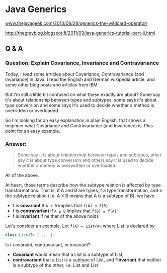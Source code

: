 # Java Generics #

www.thejavageek.com/2013/08/28/generics-the-wildcard-operator/

http://thegreyblog.blogspot.fi/2011/03/java-generics-tutorial-part-ii.html

## Q & A ##

### Question: Explain Covariance, Invariance and Contravariance ###

Today, I read some articles about Covariance, Contravariance (and Invariance) in Java. 
I read the English and German wikipedia article, and some other blog posts and articles from IBM.

But I'm still a little bit confused on what these exactly are about? Some say it's about relationship 
between types and subtypes, some says it's about type conversion and some says it's used to decide
whether a method is overridden or overloaded.

So I'm looking for an easy explanation in plain English, that shows a beginner what Covariance 
and Contravariance (and Invariance) is. Plus point for an easy example.

### Answer: ###

> Some say it is about relationshop between types and subtypes, 
> other say it is about type conversion and 
> others say it is used to decide whether a method is overwritten or overloaded.

All of the above.

At heart, these terms describe how the subtype relation is affected by type transformations. 
That is, if A and B are types, f a type transformation, and ≤ the 
subtype relation (i.e. A ≤ B means that A is a subtype of B), we have

* f is **covariant** if `A ≤ B` implies that `f(A) ≤ f(B)`
* f is **contravariant** if `A ≤ B` implies that `f(B) ≤ f(A)`
* f is **invariant** if neither of the above holds

Let's consider an example. Let `f(A) = List<A>` where List is declared by

```java
class List<T> { ... } 
```

Is f covariant, contravariant, or invariant? 
* **Covariant** would mean that a List<String> is a subtype of List<Object>, 
* **contravariant** that a List<Object> is a subtype of List<String>, and 
***invariant** that neither is a subtype of the other, 
i.e. List<String> and List<Object> are **inconvertible** types.

In Java, the latter is true, we say (somewhat informally) that **generics are invariant**.

Another example. Let `f(A) = A[]`. Is f covariant, contravariant, or invariant? 
That is, 
* is String[] a subtype of Object[], 
* Object[] a subtype of String[], or 
* is neither a subtype of the other? 

(Answer: In Java, arrays are covariant)

This was still rather abstract. To make it more concrete, 
let's look at which operations in Java are defined in terms of the subtype relation. 
The simplest example is assignment. The statement

```java
x = y;
```

will compile only if `typeof(y) ≤ typeof(x)`. That is, we have just learned that the statements

```java
ArrayList<String> strings = new ArrayList<Object>();
ArrayList<Object> objects = new ArrayList<String>();
```

will not compile in Java, but

```java
Object[] objects = new String[1];
```

will.

Another example where the subtype relation matters is a **method invocation expression**:

```java
result = method(a);
```

Informally speaking, this statement is evaluated by assigning the value of `a` 
to the method's first parameter, then executing the body of the method, 
and then assigning the methods return value to result. 
Like the plain assignment in the last example, the "right hand side" must be 
a subtype of the "left hand side", i.e. this statement can only be valid if 
`typeof(a) ≤ typeof(parameter(method))` and `returntype(method) ≤ typeof(result)`. 
That is, if method is declared by:

```java
Number[] method(ArrayList<Number> list) { ... }
```

none of the following expressions will compile:

```java
Integer[] result = method(new ArrayList<Integer>());
Number[] result = method(new ArrayList<Integer>());
Object[] result = method(new ArrayList<Object>());
```

but

```java
Number[] result = method(new ArrayList<Number>());
Object[] result = method(new ArrayList<Number>());
```

will.

Another example where subtyping matters is **overriding**. 
Consider:

```java
Super sup = new Sub();
Number n = sup.method(1);
```

where

```java
class Super {
    Number method(Number n) { ... }
}

class Sub extends Super {
    @Override 
    Number method(Number n);
}
```

Informally, the runtime will rewrite this to:

```java
class Super {
    Number method(Number n) {
        if (this instanceof Sub) {
            return ((Sub) this).method(n);  // *
        } else {
            ... 
        }
    }
}
```

For the marked line to compile, 
the **method parameter** of the overriding method must be a supertype of the method parameter of the overridden method, and 
the **return type** a subtype of the overridden method's one. 
Formally speaking, `f(A) = parametertype(method asdeclaredin(A))` must at least 
be contravariant, and if `f(A) = returntype(method asdeclaredin(A))` must at least be covariant.

Note the "at least" above. Those are minimum requirements any reasonable 
statically type safe object oriented programming language will enforce, 
but a programming language may elect to be more strict. 
In the case of Java 1.4, parameter types and method return types must be 
identical (except for type erasure) when overriding methods, i.e.   
`parametertype(method asdeclaredin(A)) = parametertype(method asdeclaredin(B))`   
when overriding. Since Java 1.5, covariant return types are permitted when 
overriding, i.e. the following will compile in Java 1.5, but not in Java 1.4:

```java
class Collection {
    Iterator iterator() { ... }
}

class List extends Collection {
    @Override 
    ListIterator iterator() { ... }
}
```

I hope I covered everything - or rather, scratched the surface. 
Still I hope it will help to understand the abstract, 
but important concept of **type variance**.


## Q & A ##

### Question: Explain Invariance, covariance and contravariance in Java ###

### Answer ###

This is not specific to Java, but has to do with the properties of certain types.

For example, with the function type

```
 A -> B                 // functional notation
 public B meth(A arg)   // how this looks in Java 
```

we have the following:

Let C be a subtype of A, and D be a subtype of B. Then the following is valid:

```
 B b       = meth(new C());  // B >= B, C < A
 Object o  = meth(new C());  // Object > B, C < A
```

but the follwoing are invalid:

```
 D d       = meth(new A());        // because D < B
 B b       = meth(new Object());   // because Object > A
```

hence, to check whether a call of meth is valid, we must check

```
The expected return type is a supertype of the declared return type.
The actual argument type is a subtype of the declared argument type.
```

This is all well known and intuitive. By convention we say that 
the return type of a function is **covariant**, and 
the argument type of a method is **contravariant**.

With parameterized types, like List, we have it that the argument type is 
invariant in languages like Java, where we have mutability. We can't say 
that a list of C's is a list of A's, because, if it were so, we could store 
an A in a list of Cs, much to the surprise of the caller, who assumes only Cs in the list. 
However, in languages where values are immutable, like Haskell, 
this is not a problem. Because the data we pass to functions cannot be mutated, 
a list of C actually is a list of A if C is a subtype of A. 
(Note that Haskell has no real subtyping, but has instead the related notion of 
"more/less polymorphic" types.)

<hr/>

## The Get and Put Principle in bounded wildcard ##

* Use extends only when you intend to get values out of a structure or Collection, 
* use super only when you intend to put values into a structure or Collection.

This also implies: 
* don’t use any wildcards when you intend to both get and put values into and out of a structure.

```java
// Copy all elements, subclasses of T, from source to dest 
// which contains elements that are superclasses of T.
public static <T> void copy(List<? super T> dest, List<? extends T> source) {
   for (int i = 0; i < source.size(); i++) {
       dest.set(i, source.get(i));
   }
}                     
```

```java
// Extends wildcard violation
List<Integer> integers = new LinkedList<Integer>();
List<? extends Number> numbers = integers;   
numbers.get(i);                                 // Works fine!
numbers.add(3);                                 // Won't compile!
```

```java
// Super wildcard violation
List<Number> numbers = new LinkedList<Number>();
List<? super Integer> integers = numbers;
numbers.add(3);                                 // Works fine!
int i = numbers.get(0);                         // Won't' compile!
Object o = numbers.get(0);        // Works fine since object is the upper bound!
```

## Covariance and Contravariance In Java ##

I have found that in order to understand covariance and contravariance a few 
examples with Java arrays are always a good start.

### Arrays Are Covariant ###

Arrays are said to be covariant which basically means that, 
given the subtyping rules of Java, an array of type T[] may 
contain elements of type T or any subtype of T. For instance:

```
Number[] numbers = new Number[3];
numbers[0] = new Integer(10);
numbers[1] = new Double(3.14);
numbers[2] = new Byte(0);
```

But not only that, the subtyping rules of Java also state that an array S[] is a subtype 
of the array T[] if S is a subtype of T, therefore, something like this is also valid:

```
Integer[] myInts = {1,2,3,4};
Number[] myNumber = myInts;
```

Because according to the subtyping rules in Java, an array Integer[] 
is a subtype of an array Number[] because Integer is a subtype of Number.

But this subtyping rule can lead to an interesting question: what would happen if we try to do this?

```
myNumber[0] = 3.14; //attempt of heap pollution
```

This last line would compile just fine, but if we run this code, we would get an ArrayStoreException 
because we’re trying to put a double into an integer array. The fact that we are accessing the array 
through a Number reference is irrelevant here, what matters is that the array is an array of integers.

This means that we can fool the compiler, but we cannot fool the run-time type system. 
And this is so because arrays are what we call a reifiable type. This means that at run-time Java 
knows that this array was actually instantiated as an array of integers which simply happens 
to be accessed through a reference of type Number[].

So, as we can see, one thing is the actual type of the object, an another thing is the type of the 
reference that we use to access it, right?

### The Problem with Java Generics ###

Now, the problem with generic types in Java is that the type information for type parameters is 
discarded by the compiler after the compilation of code is done; therefore this type information 
is not available at run time. This process is called type erasure. There are good reasons for 
implementing generics like this in Java, but that’s a long story, and it has to do with binary 
compatibility with pre-existing code.

The important point here is that since at run-time there is no type information, 
there is no way to ensure that we are not committing heap pollution.

Let’s consider now the following unsafe code:

```
List<Integer> myInts = new ArrayList<Integer>();
myInts.add(1);
myInts.add(2);
List<Number> myNums = myInts; //compiler error
myNums.add(3.14); //heap polution
```

If the Java compiler does not stop us from doing this, the run-time type system cannot stop us either, 
because there is no way, at run time, to determine that this list was supposed to be a list of integers only. 
The Java run-time would let us put whatever we want into this list, when it should only contain integers, 
because when it was created, it was declared as a list of integers. That’s why the compiler rejects 
line number 4 because it is unsafe and if allowed could break the assumptions of the type system.

As such, the designers of Java made sure that we cannot fool the compiler. If we cannot fool the 
compiler (as we can do with arrays) then we cannot fool the run-time type system either.

As such, we say that generic types are non-reifiable, since at run time we cannot determine the 
true nature of the generic type.

Evidently this property of generic types in Java would have a negative impact on polymorphism. 
Let’s consider now the following example:

```
static long sum(Number[] numbers) {
   long summation = 0;
   for(Number number : numbers) {
      summation += number.longValue();
   }
   return summation;
}
```

Now we could use this code as follows:

```
Integer[] myInts = {1,2,3,4,5};
Long[] myLongs = {1L, 2L, 3L, 4L, 5L};
Double[] myDoubles = {1.0, 2.0, 3.0, 4.0, 5.0};
System.out.println(sum(myInts));
System.out.println(sum(myLongs));
System.out.println(sum(myDoubles));
```

But if we attempt to implement the same code with generic collections, we would not succeed:

```
static long sum(List<Number> numbers) {
   long summation = 0;
   for(Number number : numbers) {
      summation += number.longValue();
   }
   return summation;
}
```

Because we we would get compiler errors if you try to do the following:

```
List<Integer> myInts = asList(1,2,3,4,5);
List<Long> myLongs = asList(1L, 2L, 3L, 4L, 5L);
List<Double> myDoubles = asList(1.0, 2.0, 3.0, 4.0, 5.0);
System.out.println(sum(myInts)); //compiler error
System.out.println(sum(myLongs)); //compiler error
System.out.println(sum(myDoubles)); //compiler error
```

The problem is that now we cannot consider a list of integers to be subtype of a list of numbers, 
as we saw above, that would be considered unsafe for the type system and compiler rejects it immediately.

Evidently, this is affecting the power of polymorphism and it needs to be fixed. 
The solution consists in learning how to use two powerful features of Java generics 
known as covariance and contravariance.

### Covariance ###

For this case, instead of using a type T as the type argument of a given generic type, 
we use a wildcard declared as ? extends T, where T is a known base type.

With covariance we can read items from a structure, but we cannot write anything into it. 
All these are valid covariant declarations.

```java
List<? extends Number> myNums = new ArrayList<Integer>();
List<? extends Number> myNums = new ArrayList<Float>();
List<? extends Number> myNums = new ArrayList<Double>();
```

And we can read from our generic structure myNums by doing:

```java
Number n = myNums.get(0);
```

Because we can be sure that whatever the actual list contains, it can be upcasted to a 
Number (after all anything that extends Number is a Number, right?)

However, we are not allowed to put anything into a covariant structure.

```
myNumst.add(45L); //compiler error
```

This would not be allowed because the compiler cannot determine what is the actual type of the object 
in the generic structure. It can be anything that extends Number (like Integer, Double, Long), 
but the compiler cannot be sure what, and therefore any attempt to retrieve a generic value is 
considered an unsafe operation and it is immediately rejected  by the compiler. 
So we can read, but not write.

### Contravariance ###

For contravariance we use a different wildcard called ? super T, where T is our base type. 
With contravariance we can do the opposite. We can put things into a generic structure, 
but we cannot read anything out of it.

```java
List<Object> myObjs = new List<Object();
myObjs.add("Luke");
myObjs.add("Obi-wan");
List<? super Number> myNums = myObjs;
myNums.add(10);
myNums.add(3.14);
```

In this case, the actual nature of the object is  List of Object, and through contravariance, we can put a Number in it, basically because a Number has Object as its common ancestor. As such, all numbers are also objects, and therefore this is valid.

However, we cannot safely read anything from this contravariant structure assuming that we will get a number.

```
Number myNum = myNums.get(0); //compiler-error
```

As we can see, if the compiler allowed us to write this line, we would get a ClassCastException at run time. So, once again, the compiler does not run the risk of allowing this unsafe operation and rejects it immediately.

### Get/Put Principle ###

In summary, we use covariance when we only intend to take generic values out of a structure. We use contravariance when we only intend to put generic values into a structure and we use an invariant when we intend to do both.

The best example I have is the following that copies any kind of numbers from one list into another list. It only gets items from the source, and it only puts items in the destiny.

```
public static void copy(List<? extends Number> source,
                        List<? super Number> destiny) {
   for(Number number : source) {
      destiny.add(number);
   }
}
```

Thanks to the powers of covariance and contravariance this works for a case like this:

```
List<Integer> myInts = asList(1,2,3,4);
List<Integer> myDoubles = asList(3.14, 6.28);
List<Object> myObjs = new ArrayList<Object>();
copy(myInts, myObjs);
copy(myDoubles, myObjs);
```

<hr/>

## Restrictions on Generics ##

To use Java generics effectively, you must consider the following restrictions:

* Cannot Instantiate Generic Types with Primitive Types
* Cannot Create Instances of Type Parameters
* Cannot Declare Static Fields Whose Types are Type Parameters
* Cannot Use Casts or instanceof With Parameterized Types
* Cannot Create Arrays of Parameterized Types
* Cannot Create, Catch, or Throw Objects of Parameterized Types
* Cannot Overload a Method Where the Formal Parameter Types of Each Overload Erase to the Same Raw Type

### Cannot Instantiate Generic Types with Primitive Types ###

Consider the following parameterized type:

```java
class Pair<K, V> {

    private K key;
    private V value;

    public Pair(K key, V value) {
        this.key = key;
        this.value = value;
    }

    // ...
}
```

When creating a Pair object, you cannot substitute a primitive type for the type parameter K or V:

```java
Pair<int, char> p = new Pair<>(8, 'a');  // compile-time error
```

You can substitute only non-primitive types for the type parameters K and V:

```java
Pair<Integer, Character> p = new Pair<>(8, 'a');
```

Note that the Java compiler autoboxes 8 to Integer.valueOf(8) and 'a' to Character('a'):

```java
Pair<Integer, Character> p = new Pair<>(Integer.valueOf(8), new Character('a'));
```

For more information on autoboxing, see Autoboxing and Unboxing in the Numbers and Strings lesson.

### Cannot Create Instances of Type Parameters ###

You cannot create an instance of a type parameter. For example, the following code causes a compile-time error:

```java
public static <E> void append(List<E> list) {
    E elem = new E();  // compile-time error
    list.add(elem);
}
```

As a workaround, you can create an object of a type parameter through reflection:

```java
public static <E> void append(List<E> list, Class<E> cls) throws Exception {
    E elem = cls.newInstance();   // OK
    list.add(elem);
}
```

You can invoke the append method as follows:

```java
List<String> ls = new ArrayList<>();
append(ls, String.class);
```

### Cannot Declare Static Fields Whose Types are Type Parameters ###

A class's static field is a class-level variable shared by all non-static objects of the class. 
Hence, static fields of type parameters are not allowed. Consider the following class:

```java
public class MobileDevice<T> {
    private static T os;

    // ...
}
```

If static fields of type parameters were allowed, then the following code would be confused:

```java
MobileDevice<Smartphone> phone = new MobileDevice<>();
MobileDevice<Pager> pager = new MobileDevice<>();
MobileDevice<TabletPC> pc = new MobileDevice<>();
```

Because the static field os is shared by phone, pager, and pc, what is the actual type of os? 
It cannot be Smartphone, Pager, and TabletPC at the same time. You cannot, therefore, 
create static fields of type parameters.

### Cannot Use Casts or instanceof with Parameterized Types ###

Because the Java compiler erases all type parameters in generic code, you cannot verify which 
parameterized type for a generic type is being used at runtime:

```java
public static <E> void rtti(List<E> list) {
    if (list instanceof ArrayList<Integer>) {  // compile-time error
        // ...
    }
}
```

The set of parameterized types passed to the rtti method is:

```java
S = { ArrayList<Integer>, ArrayList<String> LinkedList<Character>, ... }
```

The runtime does not keep track of type parameters, so it cannot tell the difference between an 
`ArrayList<Integer>` and an `ArrayList<String>`. The most you can do is to use an 
unbounded wildcard to verify that the list is an ArrayList:

```java
public static void rtti(List<?> list) {
    if (list instanceof ArrayList<?>) {  // OK; instanceof requires a reifiable type
        // ...
    }
}
```

Typically, you cannot cast to a parameterized type unless it is parameterized by unbounded wildcards. 
For example:

```java
List<Integer> li = new ArrayList<>();
List<Number>  ln = (List<Number>) li;  // compile-time error
```

However, in some cases the compiler knows that a type parameter is always valid and allows the cast. 
For example:

```java
List<String> l1 = ...;
ArrayList<String> l2 = (ArrayList<String>)l1;  // OK
```

### Cannot Create Arrays of Parameterized Types ###

You cannot create arrays of parameterized types. For example, the following code does not compile:

```java
List<Integer>[] arrayOfLists = new List<Integer>[2];  // compile-time error
```

The following code illustrates what happens when different types are inserted into an array:

```java
Object[] strings = new String[2];
strings[0] = "hi";   // OK
strings[1] = 100;    // An ArrayStoreException is thrown.
```

If you try the same thing with a generic list, there would be a problem:

```java
Object[] stringLists = new List<String>[];  // compiler error, but pretend it's allowed
stringLists[0] = new ArrayList<String>();   // OK
stringLists[1] = new ArrayList<Integer>();  // An ArrayStoreException should be thrown,
                                            // but the runtime can't detect it.
```

If arrays of parameterized lists were allowed, the previous code would fail to 
throw the desired ArrayStoreException.

### Cannot Create, Catch, or Throw Objects of Parameterized Types ###

A generic class cannot extend the Throwable class directly or indirectly. 
For example, the following classes will not compile:

```java
// Extends Throwable indirectly
class MathException<T> extends Exception { /* ... */ }    // compile-time error

// Extends Throwable directly
class QueueFullException<T> extends Throwable { /* ... */ // compile-time error
```

A method cannot catch an instance of a type parameter:

```java
public static <T extends Exception, J> void execute(List<J> jobs) {
    try {
        for (J job : jobs)
            // ...
    } catch (T e) {   // compile-time error
        // ...
    }
}
```

You can, however, use a type parameter in a throws clause:

```java
class Parser<T extends Exception> {
    public void parse(File file) throws T {     // OK
        // ...
    }
}
```

### Cannot Overload a Method Where the Formal Parameter Types of Each Overload Erase to the Same Raw Type ###

A class cannot have two overloaded methods that will have the same signature after type erasure.

```java
public class Example {
    public void print(Set<String> strSet) { }
    public void print(Set<Integer> intSet) { }
}
```

The overloads would all share the same classfile representation and will generate a compile-time error.


<hr/>


## Bounded and Unbouded Wildcard ##

### Example of Bounded and Unbounded wildcards in Java Generics ###

Java Collection frameworks has several examples of using bounded and unbounded wildcards in generics. 
Utility method provided in Collections class accepts parametrized arguments. 
`Collections.unmodifiableSet(Set<? extends T> s)` and 
`Collections.unmodifiableMap(Map<? extends K,? extends V> m)` 
are written using  bounded wildcards which allows them to operate on either 
Collection of T or Collection of sub class or super class of T. 

### When to use super and extends wildcards in Generics Java ###

Since there are two kinds of bounded wildcards in generics, **super** and **extends**, 
When should you use super wildcard and when should you extends wildcards. 
Joshua Bloch in Effective Java book has suggested 
> **Producer extends, Consumer super** 
mnemonic regarding use of bounded wildcards. 

So, if type T is used as producer then use <? extends T>  and 
if type T represent consumer then use <? super T> bounded wildcards. 

Bounded wildcards in generics also increase flexibility of any API. 
To me it is a question of requirement, if a method also needs to accept 
any implementation of T then use extends wildcards.

### Difference between ArrayList<? extends T>  and ArrayList<? super T> ###

This is one of popular generics interview question, which is asked to check 
whether you are familiar to bounded wildcards in generics. 
both **<? extends T>** and **<? super T>** represent bounded wildcards, 
one will accept only T or sub class while other will accept T or super class. 
bounded wildcards gives more flexibility to methods which can operate on 
collection of T or its sub class. 
If you look at java.util.Collections class you will find several example 
of bounded wildcards in generics method. e.g. 
Collections.unmodifiableSet(Set<? extends T> s) will accept Set of 
type T or Set of sub class of T.

That's all on what is bounded wildcards in generics. 
both bounded and unbounded wild cards provides lot of flexibility on 
API design specially because Generics is not co-variant and `List<String>` 
can not be used in place of `List<Object>`. Bounded wildcards allows you 
to write methods which can operate on Collection of Type as well as 
Collection of Type subclasses.

<hr/>


## Arrays of Generic types ##

This post examines differences between arrays and generics and finds out 
how we can create arrays of generic types in Java.

### Let’s start with Arrays ###

In Java, Arrays are covariant, which means that if B is a subtype of A, B[] is also subtype of A[].

Is there a problem here

Yes, there is a problem. Suppose, we have array of integers. We can assign these array of 
integers to array of numbers and put a double value as shown in the following program.

```java
package com.code.revisited.generics;
 
public class CovariantArrays {
 
    /**
     * This program throws runtime error. Because arrays are covariant,
     * assigning integer array to number array is successful at compile time
     * But, arrays enforce their element types at runtime. ArrayStoreException
     * is thrown while adding double to integer array
     * 
     * @param args
     */
    public static void main(String[] args) {
 
        Integer[] intArray = new Integer[5];
        Number[] objArray = intArray;
        objArray[0] = 1.0;
 
    }
 
}
```

Though this programs compiles successfully, It throws ArrayStoreException at runtime 
since arrays are reified and enforce their element types at runtime.
Though It is illegal that integer container can’t be assigned to Number container, 
We had to wait till we run this program. It’s hard to find bugs at runtime than compile time.

### Invariant generics ###

The following program perform the same operations as sated above.

```java
package com.code.revisited.generics;
 
import java.util.ArrayList;
import java.util.List;
 
/**
 * 
 * @author sureshsajja
 * 
 */
public class InvariantGenerics {
 
    /**
     * This program throws compile error. Because generics are invariant, List of integers are not
     * compatible with list of numbers
     * 
     * @param args
     */
    public static void main(String[] args) {
        List<Integer> listofInts = new ArrayList<Integer>();
        List<Number> listOfNums = listofInts;
        listOfNums.add(1.0);
 
    }
 
}
```

This program throws compile error. Generics are **invariant** which means
that if B is a subtype of A, `List<B>` is not subtype of `List<A>`. And also, 
Generics are implemented by **erasure**. This means that they enforce their 
type constraints only at compile time and discard (or erase) their 
element type information at runtime. Erasure is what allows generic types 
to interoperate freely with legacy code that does not use generics.
It is preferred to use generic list over arrays because any bugs will be 
surfaced at compile time.

As a consequence of the fact, arrays are covariant but generics are not, 
we are not allowed to create array of generic types unless the type 
argument is an unbounded wildcard.

### Why arrays of generic types ###

Suppose, if you want to implement ArrayList<E> as follows,

```java
public class MyArrayList<E> {
 
    private E[] elements;
    
    public MyArrayList(int size){
        elements = new E[size];
    }
 
}
```

But above code does not work. The compiler doesn’t know what type E really 
represents, so it cannot instantiate an array of type E.

### How can we create arrays of generic types ###

**One workaround** is to create an Object[] and then cast it (generating a warning) to E[]:

```java
elements = (E[])new Object[size];
```

**Second workaround** is through reflection by passing a 
class literal (Foo.class) of element type into the constructor, 
so that the implementation could know, at runtime, the value of E.

```java
public MyArrayList(Class<E> elementType, int size){
    elements = (E[]) Array.newInstance(elementType, size);
}
```

<hr/>


## CO-VARIANCE & CONTRA-VARIANCE ##

Generics/Parametrization is something that has always kept me on the hook 
even after good amount of experience in it. 
There have been some realizations on the go, but to explain that I will first have to explain some basics. 


Before starting, there is one very important theorem called 
**Liskov Substitution principle** in object oriented world. 
This should always be behind your mind while designing API’s. 
It states:

> Let q(x) be a property provable about objects x of type T. 
> Then q(y) should be provable for objects y of type S where S is a subtype of T.

The above means:

> If “A” extends “B” (A <: B), then 
> all the things that one can do with “B” should also be legal with “A”.

### Co-variance & Contra-variance ###

Wiki will give you a formal definition. Crudely:

* **Co-variance** ( **<:** ) is converting type from wider type to narrow. In Java terms  **? extends E**
* **Contra-variance** ( **>:** ) is converting type from narrow to wider. In Java terms: **? super E**
* **In-variant** cannot be converted

Where E is generic type declared and **?** is a wild card which crudely means **Anytype**

So for example:

```java
class Animal { }
 
class Dog extends Animal { }
 
class Example{
 
    void run() {
        Dog dog = new Dog();
        getAnimal(dog);
    }
 
    void getAnimal(Animal animal){
        .....
    }
}
```

In the above example, one is ultimately doing

```java
Animal animal = dog
```

So you are converting a dog type (narrow) to Animal type (wider). 
This is contra-variance. The reverse of it is Co-variance. 
The above paradigm is also followed in C# and python.

For co-variance:

```java
class A {
    Animal getCreature(){
        return new Dog();
    }
}

class B extends A {
    Dog getCreature() {
        return new Dog();
    }
}
```

Check the return type of the getCreature function. getCreature() ultimately returns an Animal. 
But it returns type of Dog in class B. This is co-variance. 
The above is perfectly legal, because the code that invokes getCreature() of class A expects 
an Animal in return; which class B provides a Dog (ultimately dog is an animal. Vice-versa wont work, think!)

Invariance is when the type cannot be converted.

By default, in Java, C#, and python functions:
* **return types** are co-variant, and 
* **argument types** are invariant.

### Points to Remember ###

I will raise some points now and the explanation will be given by the end. 
The whole point of the post are the below points.

* Contravariant types can only appear in places, where you write something 
  (i.e. parameter types) and 
  covariant types can only appear in places, where you read something. [P1]
* Co-variance is only suitable when the data is immutable. More on it below. [P2]

I will first raise the issues caused in Java by not following [P1] i.e Arrays disaster 
for which Generics (type erasure) will be discussed.


### Arrays in Java ###

Arrays in Java are Co-variant. Which basically means if `String` extends `Object`
then `String[]` also extends `Object[]`.

Do you see  any pitfall’s above?

Lets look at the following example

Example – 1
```java
String[] a = new String[]{"Hello","Hey"};
Object[] b = a;                             //line 2
b[0]       = new Integer(23);               //line 3
a[0]       = ???
```

Now because arrays in Java are co-variant, you can do the above. 
`a[0]` now will refer to an Integer which is illegal. 
To prevent this, line3 will throw an **ArrayStoreException** at runtime. 
Truly this should actually be caught at compile time. Thanks to co-variance of arrays for behavior. 
Because for some reason arrays were decided to be **co-variant** and 
they are **reifiable**, i.e. they retain the type information at runtime. 
Which allowed us to do line-2 but also gave us line-3. 
To prevent this, they manually had to check the type info for every access of array 
which again is bad and extra overhead.

But why were arrays made co-variant? 

Java founders wanted to have Generics right from day 0 (Generics were introduced in Java 5).
Generics follow **type erasure**, i.e. the type is checked for compatibility and erased at compile time. 
But due to lack of time, they had to postpone implementing Generics. 
Now without generics a method like the following would had been impossible. 
Unless Arrays were made co-variant.

```java
Arrays.sort(Object[] ob)
```

The above method takes an array of objects and sorts them based on the Comparables. 
Hence a single method will suffice. Without covariance of arrays, they will be a 
need to write a separate method for each of the Data Type. Hence the decision.

Another consequence is that you cannot instantiate an array of a generic type. 
Nothing special for generics.

Example - 2
```java
List<String>[] l  = new ArrayList<String>[10]();     //line 1
Object[]       a  = l;
List<Integer>  l2 = new ArrayList<Integer>();
a[0] = l2;
l[0] = ???   //list of string or integer?
```

Hence line-1 is illegal. Though arrays with wild-cards are allowed i.e. `List<?>`. 
Why is left for user to analyse. 
Similarly, 
why Generics were decided to be invariant is again left to the user 
(Hint: Similar to the above example, try adding any animal `pig` to list of `dogs`) 
So now we have seen that writing onto **co-variant mutable types** always throws one or some other trouble. 
This gives gives rise to 2 questions:

* If Arrays were invariant, would it solve the purpose?
* If Arrays were left co-variant, what change can be made to make it correct? 
  Has mutability has got anything to do with it?

Suppose Arrays were invariant, then the bugs would be detected right at compile time 
as raised in Example -1. Thus Invariance of Arrays looks to be the right way forward. 
Scala gets this right. 

Lets look at the second question. Suppose Generics below were co-variant. 
Lets consider immutable List for example. (By ImmutableList I mean, any addition to 
the list creates a new List by copying the previous elements and adding the latest element. 
Similar to CopyOnWriteArrayList just that addition returns a new List every time)

```java
ImmutableList<String> a = new ImmutableList<String>();
ImmutableList<String> b = a.add("Hey");                 //line2
ImmutableList<Object> x = a;                            //line 3
ImmutableList<Object> y = b.add(new Object);
```

In Line-2, adding a string returned immutable list containing only `Hey`. 
ImmutableList `a` still is empty. 
Now on adding Object in Line-4 gave a new List containing (`Hey` and an `Object`) to become `y`. 
The return type of list is `Object`. Hence it is safe at all the stages. 
As now `y` is a list of Objects containing a `Hey` and an `Object`.

So it turns out that with immutability, co-variance can be used safely. 
Com’on Co-variance is such a lovely tool. 
It lets you do stuff like  if `A <:  B` then it is handy to have `C[A] <: C[B]`. Isn’t it?

So remember [P2] (from last post). Preferably with rights co-variance can be trouble-some. 
Perfect for Reads just like returns in functions.

Interestingly **Contra-variance** is made for writes. More on it in the next post.
